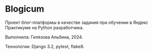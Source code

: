 # Blogicum
Проект блог-платформы в качестве задания при обучении в Яндекс Практикуме на Python разработчика. 

Выполнила: Гилязова Альбина, 2024. 

Технологии: Django 3.2, pytest, flake8.
